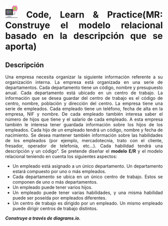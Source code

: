 <div align="justify">

# <img src=../../../../../images/computer.png width="40"> Code, Learn & Practice(MR: Construye el modelo relacional basado en la descripción que se aporta)

## Descripción

Una empresa necesita organizar la siguiente información referente a su organización interna.
La empresa está organizada en una serie de departamentos. Cada departamento tiene un
código, nombre y presupuesto anual. Cada departamento está ubicado en un centro de trabajo. La información que se desea guardar del centro de trabajo es el código de centro, nombre, población y dirección del centro.
La empresa tiene una serie de empleados. Cada empleado tiene un teléfono, fecha de
alta en la empresa, NIF y nombre. De cada empleado también interesa saber el número de hijos que tiene y el salario de cada empleado.
A esta empresa también le interesa tener guardada información sobre los hijos de los
empleados. Cada hijo de un empleado tendrá un código, nombre y fecha de nacimiento.
Se desea mantener también información sobre las habilidades de los empleados (por ejemplo, mercadotecnia, trato con el cliente, fresador, operador de telefonía, etc…). Cada
habilidad tendrá una descripción y un código”.
Se pretende diseñar el __modelo E/R__ y el modelo relacional teniendo en cuenta los siguientes aspectos:

- Un empleado está asignado a un único departamento. Un departamento estará compuesto por uno o más empleados.
- Cada departamento se ubica en un único centro de trabajo. Estos se componen de
uno o más departamentos.
- Un empleado puede tener varios hijos.
- Un empleado puede tener varias habilidades, y una misma habilidad puede ser
poseída por empleados diferentes.
- Un centro de trabajo es dirigido por un empleado. Un mismo empleado puede dirigir centros de trabajo distintos.

___Construye a través de diagrams.io.___

 </div>